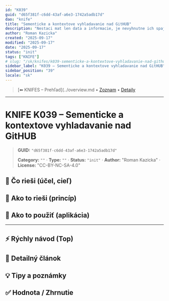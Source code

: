 ```yaml
---
id: "K039"
guid: "d65f381f-c6dd-43af-a6e3-1742a5adb17d"
dao: "knife"
title: "Sementicke a kontextove vyhladavanie nad GitHUB"
description: "Nestaci mat len data a informacie, je nevyhnutne ich spajat a dotazovat sa"
author: "Roman Kazicka"
created: "2025-09-17"
modified: "2025-09-17"
date: "2025-09-17"
status: "init"
tags: ["KNIFE"]
# slug: "/sk/knifes/k039-sementicke-a-kontextove-vyhladavanie-nad-github"
sidebar_label: "K039 – Sementicke a kontextove vyhladavanie nad GitHUB"
sidebar_position: "39"
locale: "sk"
---
```

<!-- body:start -->

<!-- nav:knifes -->
> [⬅ KNIFES – Prehľad](../overview.md • [Zoznam](../KNIFE_Overview_List.md) • [Detaily](../KNIFE_Overview_Details.md)
---
# KNIFE K039 – Sementicke a kontextove vyhladavanie nad GitHUB
<!-- fm-visible: start -->

> **GUID:** `"d65f381f-c6dd-43af-a6e3-1742a5adb17d"`
>   
> **Category:** `""` · **Type:** `""` · **Status:** `"init"` · **Author:** "Roman Kazicka" · **License:** "CC-BY-NC-SA-4.0"
<!-- fm-visible: end -->


## 🎯 Čo rieši (účel, cieľ)

## 🧩 Ako to rieši (princíp)

## 🧪 Ako to použiť (aplikácia)

---

## ⚡ Rýchly návod (Top)

## 📜 Detailný článok

## 💡 Tipy a poznámky

## ✅ Hodnota / Zhrnutie
